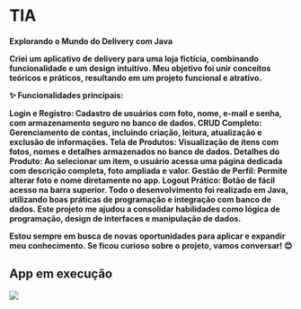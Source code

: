 # TIA

<h4>Explorando o Mundo do Delivery com Java

Criei um aplicativo de delivery para uma loja fictícia, combinando funcionalidade e um design intuitivo. Meu objetivo foi unir conceitos teóricos e práticos, resultando em um projeto funcional e atrativo.

✨ Funcionalidades principais:

Login e Registro: Cadastro de usuários com foto, nome, e-mail e senha, com armazenamento seguro no banco de dados.
CRUD Completo: Gerenciamento de contas, incluindo criação, leitura, atualização e exclusão de informações.
Tela de Produtos: Visualização de itens com fotos, nomes e detalhes armazenados no banco de dados.
Detalhes do Produto: Ao selecionar um item, o usuário acessa uma página dedicada com descrição completa, foto ampliada e valor.
Gestão de Perfil: Permite alterar foto e nome diretamente no app.
Logout Prático: Botão de fácil acesso na barra superior.
Todo o desenvolvimento foi realizado em Java, utilizando boas práticas de programação e integração com banco de dados. Este projeto me ajudou a consolidar habilidades como lógica de programação, design de interfaces e manipulação de dados.

Estou sempre em busca de novas oportunidades para aplicar e expandir meu conhecimento. Se ficou curioso sobre o projeto, vamos conversar! 😊</h4>
<h2>App em execução</h2>
<img src="https://imgur.com/W543GWI" />
